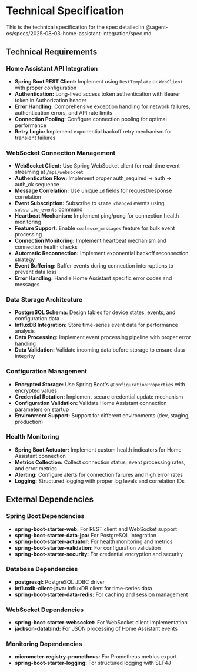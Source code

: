 # Technical Specification

This is the technical specification for the spec detailed in @.agent-os/specs/2025-08-03-home-assistant-integration/spec.md

## Technical Requirements

### Home Assistant API Integration
- **Spring Boot REST Client:** Implement using `RestTemplate` or `WebClient` with proper configuration
- **Authentication:** Long-lived access token authentication with Bearer token in Authorization header
- **Error Handling:** Comprehensive exception handling for network failures, authentication errors, and API rate limits
- **Connection Pooling:** Configure connection pooling for optimal performance
- **Retry Logic:** Implement exponential backoff retry mechanism for transient failures

### WebSocket Connection Management
- **WebSocket Client:** Use Spring WebSocket client for real-time event streaming at `/api/websocket`
- **Authentication Flow:** Implement proper auth_required → auth → auth_ok sequence
- **Message Correlation:** Use unique `id` fields for request/response correlation
- **Event Subscription:** Subscribe to `state_changed` events using `subscribe_events` command
- **Heartbeat Mechanism:** Implement ping/pong for connection health monitoring
- **Feature Support:** Enable `coalesce_messages` feature for bulk event processing
- **Connection Monitoring:** Implement heartbeat mechanism and connection health checks
- **Automatic Reconnection:** Implement exponential backoff reconnection strategy
- **Event Buffering:** Buffer events during connection interruptions to prevent data loss
- **Error Handling:** Handle Home Assistant specific error codes and messages

### Data Storage Architecture
- **PostgreSQL Schema:** Design tables for device states, events, and configuration data
- **InfluxDB Integration:** Store time-series event data for performance analysis
- **Data Processing:** Implement event processing pipeline with proper error handling
- **Data Validation:** Validate incoming data before storage to ensure data integrity

### Configuration Management
- **Encrypted Storage:** Use Spring Boot's `@ConfigurationProperties` with encrypted values
- **Credential Rotation:** Implement secure credential update mechanism
- **Configuration Validation:** Validate Home Assistant connection parameters on startup
- **Environment Support:** Support for different environments (dev, staging, production)

### Health Monitoring
- **Spring Boot Actuator:** Implement custom health indicators for Home Assistant connection
- **Metrics Collection:** Collect connection status, event processing rates, and error metrics
- **Alerting:** Configure alerts for connection failures and high error rates
- **Logging:** Structured logging with proper log levels and correlation IDs

## External Dependencies

### Spring Boot Dependencies
- **spring-boot-starter-web:** For REST client and WebSocket support
- **spring-boot-starter-data-jpa:** For PostgreSQL integration
- **spring-boot-starter-actuator:** For health monitoring and metrics
- **spring-boot-starter-validation:** For configuration validation
- **spring-boot-starter-security:** For credential encryption and security

### Database Dependencies
- **postgresql:** PostgreSQL JDBC driver
- **influxdb-client-java:** InfluxDB client for time-series data
- **spring-boot-starter-data-redis:** For caching and session management

### WebSocket Dependencies
- **spring-boot-starter-websocket:** For WebSocket client implementation
- **jackson-databind:** For JSON processing of Home Assistant events

### Monitoring Dependencies
- **micrometer-registry-prometheus:** For Prometheus metrics export
- **spring-boot-starter-logging:** For structured logging with SLF4J 